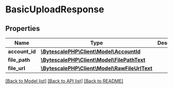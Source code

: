 # BasicUploadResponse

## Properties

| Name           | Type                                                               | Description | Notes |
| -------------- | ------------------------------------------------------------------ | ----------- | ----- |
| **account_id** | [**\BytescalePHP\Client\Model\AccountId**](AccountId.md)           |             |
| **file_path**  | [**\BytescalePHP\Client\Model\FilePathText**](FilePathText.md)     |             |
| **file_url**   | [**\BytescalePHP\Client\Model\RawFileUrlText**](RawFileUrlText.md) |             |

[[Back to Model list]](../../README.md#documentation-for-models) [[Back to API list]](../../README.md#documentation-for-api-endpoints) [[Back to README]](../../README.md)
